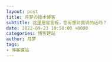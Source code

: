 ```yaml
---
layout: post
title: 月梦の技术博客
subtitle: 这里是留言板，您有想对我说的话吗？
date: 2022-09-23 19:50:00 +0800
categories: 博客建站
author: 月梦
tags: 
- 博客建站 
---
```


